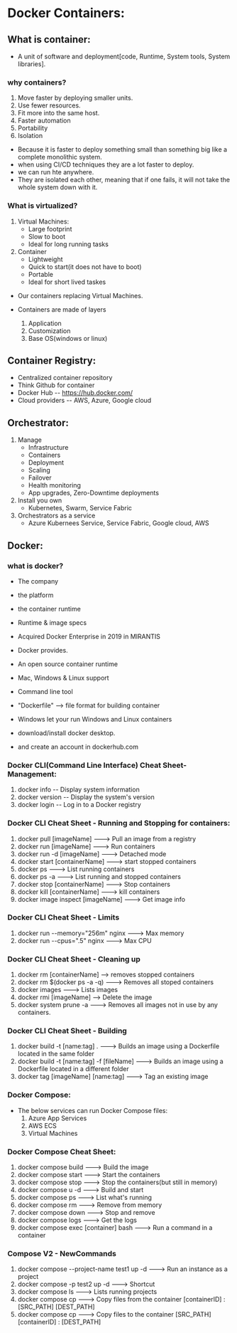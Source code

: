 # Docker Containers:

## What is container:
* A unit of software and deployment[code, Runtime, System tools, System libraries].

### why containers?
1. Move faster by deploying smaller units.
2. Use fewer resources.
3. Fit more into the same host.
4. Faster automation
5. Portability
6. Isolation
   
* Because it is faster to deploy something small than something big like a complete monolithic system.
* when using CI/CD techniques they are a lot faster to deploy.
* we can run hte anywhere.
* They are isolated each other, meaning that if one fails, it will not take the whole system down with it.

### What is virtualized?
1. Virtual Machines:
     * Large footprint
     * Slow to boot
     * Ideal for long running tasks
2. Container
     * Lightweight
     * Quick to start(it does not have to boot)
     * Portable
     * Ideal for short lived taskes
* Our containers replacing Virtual Machines.

* Containers are made of layers
    1. Application   
    2. Customization                                   
    3. Base OS(windows or linux) 

       
## Container Registry:
* Centralized container repository
* Think Github for container
* Docker Hub
    -- https://hub.docker.com/
* Cloud providers
    -- AWS, Azure, Google cloud

## Orchestrator:
1. Manage
     * Infrastructure
     * Containers
     * Deployment
     * Scaling
     * Failover
     * Health monitoring
     * App upgrades, Zero-Downtime deployments
2. Install you own
     * Kubernetes, Swarm, Service Fabric
3. Orchestrators as a service
     * Azure Kubernees Service, Service Fabric, Google cloud, AWS

## Docker:
### what is docker?
* The company
* the platform
* the container runtime
* Runtime & image specs
* Acquired Docker Enterprise in 2019 in MIRANTIS

* Docker provides.
* An open source container runtime
* Mac, Windows & Linux support
* Command line tool
* "Dockerfile" --> file format for building container
* Windows let your run Windows and Linux containers

* download/install docker desktop.
* and create an account in dockerhub.com

### Docker CLI(Command Line Interface) Cheat Sheet-Management:
1. docker info
     -- Display system information
2. docker version
     -- Display the system's version
3. docker login
     -- Log in to a Docker registry

### Docker CLI Cheat Sheet - Running and Stopping for containers:
1. docker pull [imageName] ---> Pull an image from a registry
2. docker run [imageName] ---> Run containers
3. docker run -d [imageName] ---> Detached mode
4. docker start [containerName] ---> start stopped containers
5. docker ps ---> List running containers
6. docker ps -a ---> List running and stopped containers
7. docker stop [containerName] ---> Stop containers
8. docker kill [containerName] ---> kill containers
9. docker image inspect [imageName] ---> Get image info


### Docker CLI Cheat Sheet - Limits
1. docker run --memory="256m" nginx ---> Max memory
2. docker run --cpus=".5" nginx ---> Max CPU

### Docker CLI Cheat Sheet - Cleaning up
1. docker rm [containerName] --> removes stopped containers
2. docker rm $(docker ps -a -q) ---> Removes all stoped containers
3. docker images ---> Lists images
4. docker rmi [imageName] --> Delete the image
5. docker system prune -a ---> Removes all images not in use by any containers.

### Docker CLI Cheat Sheet - Building
1. docker build -t [name:tag] .  ---> Builds an image using a Dockerfile located in 
                                      the same folder
2. docker build -t [name:tag] -f [fileName] ---> Builds an image using a Dockerfile  located in a different folder
3. docker tag [imageName] [name:tag]  ---> Tag an existing image

### Docker Compose:
* The below services can run Docker Compose files:
    1. Azure App Services
    2. AWS ECS
    3. Virtual Machines
 
### Docker Compose Cheat Sheet:
1. docker compose build ---> Build the image
2. docker compose start ---> Start the containers
3. docker compose stop  ---> Stop the containers(but still in memory)
4. docker compose u -d ---> Build and start
5. docker compose ps ---> List what's running
6. docker compose rm ---> Remove from memory
7. docker compose down ---> Stop and remove
8. docker compose logs ---> Get the logs
9. docker compose exec [container] bash ---> Run a command in a container

### Compose V2 - NewCommands
1. docker compose --project-name test1 up -d ---> Run an instance as a project
2. docker compose -p test2 up -d ---> Shortcut
3. docker compose ls ---> Lists running projects
4. docker compose cp ---> Copy files from the container
   [containerID] : [SRC_PATH] [DEST_PATH]
5. docker compose cp ---> Copy files to the container
   [SRC_PATH] [containerID] : [DEST_PATH]
